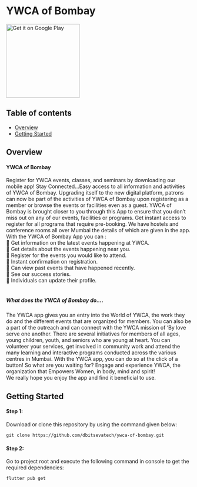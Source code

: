 # YWCA of Bombay
<a href='https://play.google.com/store/apps/details?id=com.sevatech.ywca'><img alt='Get it on Google Play' src='https://play.google.com/intl/en_us/badges/static/images/badges/en_badge_web_generic.png' width="200"/></a>
## Table of contents

- [Overview](#overview)
- [Getting Started](#gettingstarted)


## Overview

#### YWCA of Bombay
Register for YWCA events, classes, and seminars by downloading our mobile app! Stay Connected…Easy access to all information and activities of YWCA of Bombay.
Upgrading itself to the new digital platform, patrons can now be part of the activities of YWCA of Bombay upon registering as a member or browse the events or facilities even as a guest. YWCA of Bombay is brought closer to you through this App to ensure that you don’t miss out on any of our events, facilities or programs.
Get instant access to register for all programs that require pre-booking. We have hostels and conference rooms all over Mumbai the details of which are given in the app.
<br>
With the YWCA of Bombay App you can :
<br>
🔽 Get information on the latest events happening at YWCA.<br>
🔽 Get details about the events happening near you.<br>
🔽 Register for the events you would like to attend.<br>
🔽 Instant confirmation on registration.<br>
🔽 Can view past events that have happened recently.<br>
🔽 See our success stories.<br>
🔽 Individuals can update their profile.<br>
<br>

##### What does the YWCA of Bombay do….
The YWCA app gives you an entry into the World of YWCA, the work they do and the different events that are organized for members. You can also be a part of the outreach and can connect with the YWCA mission of ‘By love serve one another. There are several initiatives for members of all ages, young children, youth, and seniors who are young at heart. You can volunteer your services, get involved in community work and attend the many learning and interactive programs conducted across the various centres in Mumbai. With the YWCA app, you can do so at the click of a button! So what are you waiting for? Engage and experience YWCA, the organization that Empowers Women, in body, mind and spirit!
<br>
We really hope you enjoy the app and find it beneficial to use.


## Getting Started  <a id="gettingstarted"></a>

#### Step 1:

Download or clone this repository by using the command given below:

```
git clone https://github.com/dbitsevatech/ywca-of-bombay.git
```

#### Step 2:

Go to project root and execute the following command in console to get the required dependencies:

```
flutter pub get
```
